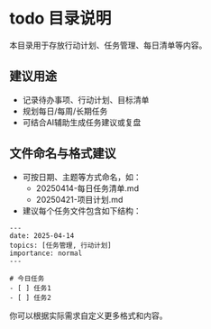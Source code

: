 # todo 目录说明

本目录用于存放行动计划、任务管理、每日清单等内容。

## 建议用途

- 记录待办事项、行动计划、目标清单
- 规划每日/每周/长期任务
- 可结合AI辅助生成任务建议或复盘

## 文件命名与格式建议

- 可按日期、主题等方式命名，如：
  - 20250414-每日任务清单.md
  - 20250421-项目计划.md
- 建议每个任务文件包含如下结构：

```
---
date: 2025-04-14
topics: [任务管理, 行动计划]
importance: normal
---

# 今日任务
- [ ] 任务1
- [ ] 任务2
```

你可以根据实际需求自定义更多格式和内容。 